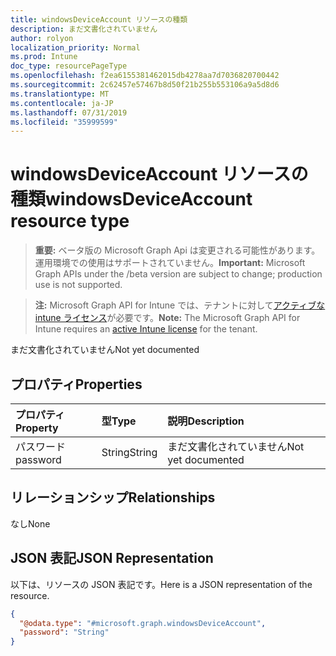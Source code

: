 ```yaml
---
title: windowsDeviceAccount リソースの種類
description: まだ文書化されていません
author: rolyon
localization_priority: Normal
ms.prod: Intune
doc_type: resourcePageType
ms.openlocfilehash: f2ea6155381462015db4278aa7d7036820700442
ms.sourcegitcommit: 2c62457e57467b8d50f21b255b553106a9a5d8d6
ms.translationtype: MT
ms.contentlocale: ja-JP
ms.lasthandoff: 07/31/2019
ms.locfileid: "35999599"
---
```

# <a name="windowsdeviceaccount-resource-type"></a><span data-ttu-id="cf87c-103">windowsDeviceAccount リソースの種類</span><span class="sxs-lookup"><span data-stu-id="cf87c-103">windowsDeviceAccount resource type</span></span>

> <span data-ttu-id="cf87c-104">**重要:** ベータ版の Microsoft Graph Api は変更される可能性があります。運用環境での使用はサポートされていません。</span><span class="sxs-lookup"><span data-stu-id="cf87c-104">**Important:** Microsoft Graph APIs under the /beta version are subject to change; production use is not supported.</span></span>

> <span data-ttu-id="cf87c-105">**注:** Microsoft Graph API for Intune では、テナントに対して[アクティブな intune ライセンス](https://go.microsoft.com/fwlink/?linkid=839381)が必要です。</span><span class="sxs-lookup"><span data-stu-id="cf87c-105">**Note:** The Microsoft Graph API for Intune requires an [active Intune license](https://go.microsoft.com/fwlink/?linkid=839381) for the tenant.</span></span>

<span data-ttu-id="cf87c-106">まだ文書化されていません</span><span class="sxs-lookup"><span data-stu-id="cf87c-106">Not yet documented</span></span>

## <a name="properties"></a><span data-ttu-id="cf87c-107">プロパティ</span><span class="sxs-lookup"><span data-stu-id="cf87c-107">Properties</span></span>
|<span data-ttu-id="cf87c-108">プロパティ</span><span class="sxs-lookup"><span data-stu-id="cf87c-108">Property</span></span>|<span data-ttu-id="cf87c-109">型</span><span class="sxs-lookup"><span data-stu-id="cf87c-109">Type</span></span>|<span data-ttu-id="cf87c-110">説明</span><span class="sxs-lookup"><span data-stu-id="cf87c-110">Description</span></span>|
|:---|:---|:---|
|<span data-ttu-id="cf87c-111">パスワード</span><span class="sxs-lookup"><span data-stu-id="cf87c-111">password</span></span>|<span data-ttu-id="cf87c-112">String</span><span class="sxs-lookup"><span data-stu-id="cf87c-112">String</span></span>|<span data-ttu-id="cf87c-113">まだ文書化されていません</span><span class="sxs-lookup"><span data-stu-id="cf87c-113">Not yet documented</span></span>|

## <a name="relationships"></a><span data-ttu-id="cf87c-114">リレーションシップ</span><span class="sxs-lookup"><span data-stu-id="cf87c-114">Relationships</span></span>
<span data-ttu-id="cf87c-115">なし</span><span class="sxs-lookup"><span data-stu-id="cf87c-115">None</span></span>

## <a name="json-representation"></a><span data-ttu-id="cf87c-116">JSON 表記</span><span class="sxs-lookup"><span data-stu-id="cf87c-116">JSON Representation</span></span>
<span data-ttu-id="cf87c-117">以下は、リソースの JSON 表記です。</span><span class="sxs-lookup"><span data-stu-id="cf87c-117">Here is a JSON representation of the resource.</span></span>
<!-- {
  "blockType": "resource",
  "@odata.type": "microsoft.graph.windowsDeviceAccount"
}
-->
``` json
{
  "@odata.type": "#microsoft.graph.windowsDeviceAccount",
  "password": "String"
}
```





